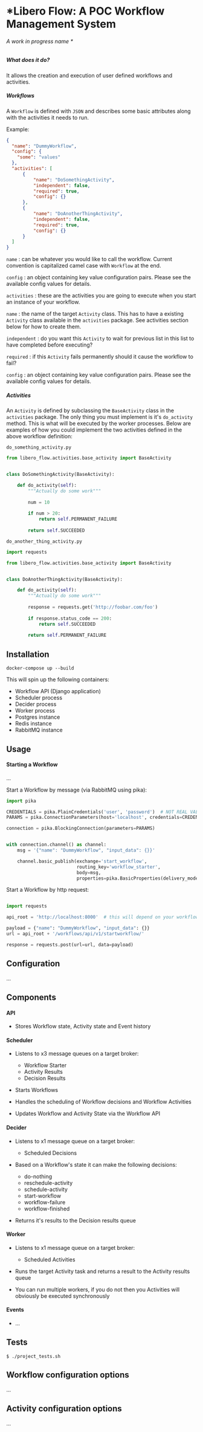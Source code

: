 # *Libero Flow: A POC Workflow Management System
 ###### A work in progress name *
 
##### What does it do?
It allows the creation and execution of user defined workflows and activities.

##### Workflows
A `Workflow` is defined with `JSON` and describes some basic attributes along with the activities it needs to run. 

Example:
```json
{
  "name": "DummyWorkflow",
  "config": {
    "some": "values"
  },
  "activities": [
      {
          "name": "DoSomethingActivity",
          "independent": false,
          "required": true,
          "config": {}
      },
      {
          "name": "DoAnotherThingActivity",
          "independent": false,
          "required": true,
          "config": {}
      }
  ]
}
```
`name` : can be whatever you would like to call the workflow. Current convention is capitalized camel case with `Workflow` at the end.

`config` : an object containing key value configuration pairs. Please see the available config values for details.

`activities` : these are the activities you are going to execute when you start an instance of your workflow.

`name` : the name of the target `Activity` class. This has to have a existing `Activity` class available in the `activities` package. See activities section below for how to create them.

`independent` : do you want this `Activity` to wait for previous list in this list to have completed before executing?

`required` : if this `Activity` fails permanently should it cause the workflow to fail?

`config` : an object containing key value configuration pairs. Please see the available config values for details.
 
##### Activities
An `Activity` is defined by subclassing the `BaseActivity` class in the `activities` package. The only thing you must implement is it's `do_activity` method. This is what will be executed by the worker processes. Below are examples of how you could implement the two activities defined in the above workflow definition: 

`do_something_activity.py`
```python
from libero_flow.activities.base_activity import BaseActivity


class DoSomethingActivity(BaseActivity):

    def do_activity(self):
        """Actually do some work"""
        
        num = 10
        
        if num > 20:
            return self.PERMANENT_FAILURE
        
        return self.SUCCEEDED

```

`do_another_thing_activity.py`
```python
import requests

from libero_flow.activities.base_activity import BaseActivity


class DoAnotherThingActivity(BaseActivity):

    def do_activity(self):
        """Actually do some work"""
        
        response = requests.get('http://foobar.com/foo')
        
        if response.status_code == 200:
            return self.SUCCEEDED
        
        return self.PERMANENT_FAILURE

```

## Installation

`docker-compose up --build`

This will spin up the following containers:

- Workflow API (Django application)
- Scheduler process
- Decider process
- Worker process
- Postgres instance
- Redis instance
- RabbitMQ instance

## Usage

#### Starting a Workflow
...

Start a Workflow by message (via RabbitMQ using pika):
```python
import pika

CREDENTIALS = pika.PlainCredentials('user', 'password')  # NOT REAL VALUES, USE CORRECT CREDENTIALS
PARAMS = pika.ConnectionParameters(host='localhost', credentials=CREDENTIALS)

connection = pika.BlockingConnection(parameters=PARAMS)


with connection.channel() as channel:
    msg = '{"name": "DummyWorkflow", "input_data": {}}'

    channel.basic_publish(exchange='start_workflow',
                          routing_key='workflow_starter',
                          body=msg,
                          properties=pika.BasicProperties(delivery_mode=2))

```

Start a Workflow by http request:
```python

import requests

api_root = 'http://localhost:8000'  # this will depend on your workflow API server deployment 

payload = {"name": "DummyWorkflow", "input_data": {}}
url = api_root + '/workflows/api/v1/startworkflow/'

response = requests.post(url=url, data=payload)

```

## Configuration

...
 
## Components
 
#### API
- Stores Workflow state, Activity state and Event history
 
#### Scheduler
- Listens to x3 message queues on a target broker:
    - Workflow Starter
    - Activity Results
    - Decision Results
 
- Starts Workflows
- Handles the scheduling of Workflow decisions and Workflow Activities
- Updates Workflow and Activity State via the Workflow API
    
#### Decider
- Listens to x1 message queue on a target broker:
    - Scheduled Decisions
    
- Based on a Workflow's state it can make the following decisions:
    - do-nothing
    - reschedule-activity
    - schedule-activity
    - start-workflow
    - workflow-failure
    - workflow-finished

- Returns it's results to the Decision results queue
    
#### Worker
- Listens to x1 message queue on a target broker:
    - Scheduled Activities
    
- Runs the target Activity task and returns a result to the Activity results queue
- You can run multiple workers, if you do not then you Activities will obviously be executed synchronously

 
#### Events

- ...

 
## Tests
`$ ./project_tests.sh`


## Workflow configuration options

...

## Activity configuration options

...
